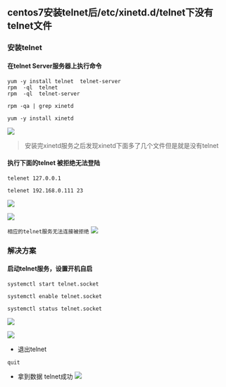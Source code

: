 ## centos7安装telnet后/etc/xinetd.d/telnet下没有telnet文件

### 安装telnet

#### 在telnet Server服务器上执行命令
```
yum -y install telnet  telnet-server 
rpm  -ql  telnet
rpm  -ql  telnet-server 

rpm -qa | grep xinetd

yum -y install xinetd
```
![](https://img2018.cnblogs.com/blog/1231979/202002/1231979-20200216184646891-903930824.png)

>安装完xinetd服务之后发现xinetd下面多了几个文件但是就是没有telnet


#### 执行下面的telnet 被拒绝无法登陆
```
telenet 127.0.0.1

telenet 192.168.0.111 23 
```
![](https://img2018.cnblogs.com/blog/1231979/202002/1231979-20200216174803445-1936617130.png)

![](https://img2018.cnblogs.com/blog/1231979/202002/1231979-20200216174902110-612443459.png)


`相应的telnet服务无法连接被拒绝`
![](https://img2018.cnblogs.com/blog/1231979/202002/1231979-20200216184100594-2016247999.png)


### 解决方案

#### 启动telnet服务，设置开机自启
```
systemctl start telnet.socket

systemctl enable telnet.socket

systemctl status telnet.socket
```
![](https://img2018.cnblogs.com/blog/1231979/202002/1231979-20200216183752020-1232047724.png)


![](https://img2018.cnblogs.com/blog/1231979/202002/1231979-20200216175012780-916479937.png)


- 退出telnet
```
quit
```


- 拿到数据 telnet成功
![](https://img2018.cnblogs.com/blog/1231979/202002/1231979-20200216175219118-293389754.png)



